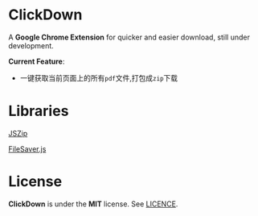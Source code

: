 # ClickDown

A **Google Chrome Extension** for quicker and easier download, still under development.

**Current Feature**:

- 一键获取当前页面上的所有`pdf`文件,打包成`zip`下载

# Libraries
[JSZip](http://stuartk.com/jszip)

[FileSaver.js](https://github.com/eligrey/FileSaver.js)


# License

**ClickDown** is under the **MIT** license. See [LICENCE](https://github.com/weehowe-z/ClickDown/blob/master/LICENSE).
